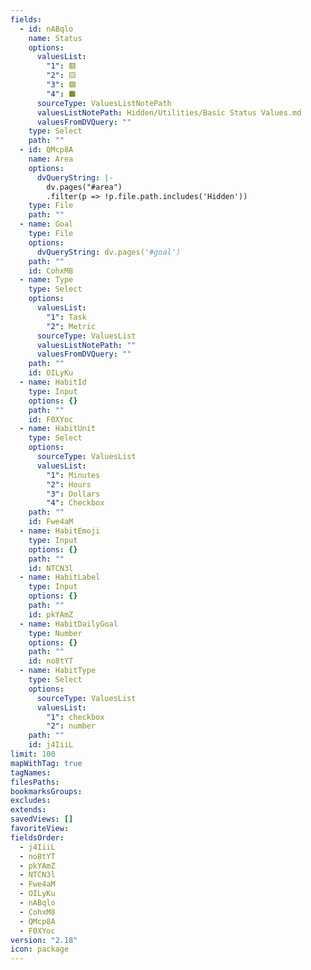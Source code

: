 ```yaml
---
fields:
  - id: nABqlo
    name: Status
    options:
      valuesList:
        "1": 🟥
        "2": 🟨
        "3": 🟩
        "4": ⬛️
      sourceType: ValuesListNotePath
      valuesListNotePath: Hidden/Utilities/Basic Status Values.md
      valuesFromDVQuery: ""
    type: Select
    path: ""
  - id: QMcp8A
    name: Area
    options:
      dvQueryString: |-
        dv.pages("#area")
        .filter(p => !p.file.path.includes('Hidden'))
    type: File
    path: ""
  - name: Goal
    type: File
    options:
      dvQueryString: dv.pages('#goal')
    path: ""
    id: CohxM8
  - name: Type
    type: Select
    options:
      valuesList:
        "1": Task
        "2": Metric
      sourceType: ValuesList
      valuesListNotePath: ""
      valuesFromDVQuery: ""
    path: ""
    id: OILyKu
  - name: HabitId
    type: Input
    options: {}
    path: ""
    id: F0XYoc
  - name: HabitUnit
    type: Select
    options:
      sourceType: ValuesList
      valuesList:
        "1": Minutes
        "2": Hours
        "3": Dollars
        "4": Checkbox
    path: ""
    id: Fwe4aM
  - name: HabitEmoji
    type: Input
    options: {}
    path: ""
    id: NTCN3l
  - name: HabitLabel
    type: Input
    options: {}
    path: ""
    id: pkYAmZ
  - name: HabitDailyGoal
    type: Number
    options: {}
    path: ""
    id: no8tYT
  - name: HabitType
    type: Select
    options:
      sourceType: ValuesList
      valuesList:
        "1": checkbox
        "2": number
    path: ""
    id: j4IiiL
limit: 100
mapWithTag: true
tagNames: 
filesPaths: 
bookmarksGroups: 
excludes: 
extends: 
savedViews: []
favoriteView: 
fieldsOrder:
  - j4IiiL
  - no8tYT
  - pkYAmZ
  - NTCN3l
  - Fwe4aM
  - OILyKu
  - nABqlo
  - CohxM8
  - QMcp8A
  - F0XYoc
version: "2.18"
icon: package
---
```

